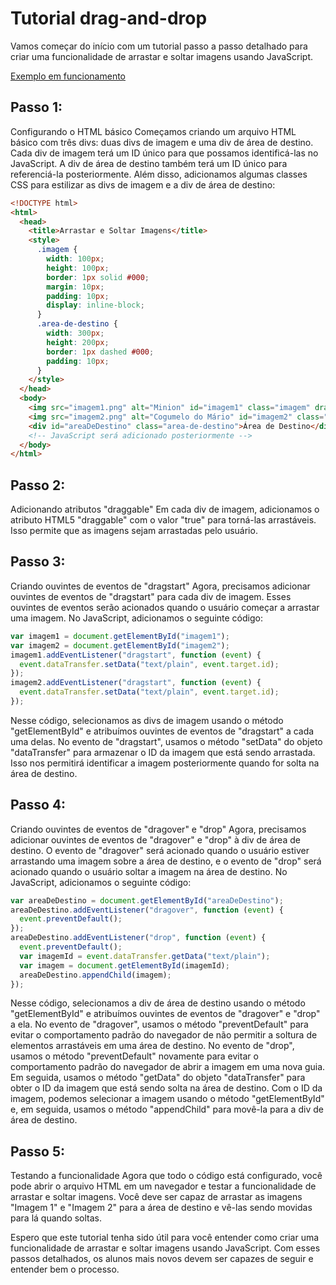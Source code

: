 
# Tutorial drag-and-drop
Vamos começar do início com um tutorial passo a passo detalhado para criar uma funcionalidade de arrastar e soltar imagens usando JavaScript.

[Exemplo em funcionamento](https://jorgemadson.github.io/drag-and-drop/)

## Passo 1:
Configurando o HTML básico Começamos criando um arquivo HTML básico com três divs: duas divs de imagem e uma div de área de destino. Cada div de imagem terá um ID único para que possamos identificá-las no JavaScript. A div de área de destino também terá um ID único para referenciá-la posteriormente. Além disso, adicionamos algumas classes CSS para estilizar as divs de imagem e a div de área de destino:

```html
<!DOCTYPE html>
<html>
  <head>
    <title>Arrastar e Soltar Imagens</title>
    <style>
      .imagem {
        width: 100px;
        height: 100px;
        border: 1px solid #000;
        margin: 10px;
        padding: 10px;
        display: inline-block;
      }
      .area-de-destino {
        width: 300px;
        height: 200px;
        border: 1px dashed #000;
        padding: 10px;
      }
    </style>
  </head>
  <body>
    <img src="imagem1.png" alt="Minion" id="imagem1" class="imagem" draggable="true" />
    <img src="imagem2.png" alt="Cogumelo do Mário" id="imagem2" class="imagem" draggable="true" />
    <div id="areaDeDestino" class="area-de-destino">Área de Destino</div>
    <!-- JavaScript será adicionado posteriormente -->
  </body>
</html>
```

## Passo 2:
Adicionando atributos "draggable" Em cada div de imagem, adicionamos o atributo HTML5 "draggable" com o valor "true" para torná-las arrastáveis. Isso permite que as imagens sejam arrastadas pelo usuário.

## Passo 3:
Criando ouvintes de eventos de "dragstart" Agora, precisamos adicionar ouvintes de eventos de "dragstart" para cada div de imagem. Esses ouvintes de eventos serão acionados quando o usuário começar a arrastar uma imagem. No JavaScript, adicionamos o seguinte código:


```javascript
var imagem1 = document.getElementById("imagem1");
var imagem2 = document.getElementById("imagem2");
imagem1.addEventListener("dragstart", function (event) {
  event.dataTransfer.setData("text/plain", event.target.id);
});
imagem2.addEventListener("dragstart", function (event) {
  event.dataTransfer.setData("text/plain", event.target.id);
});
```

Nesse código, selecionamos as divs de imagem usando o método "getElementById" e atribuímos ouvintes de eventos de "dragstart" a cada uma delas. No evento de "dragstart", usamos o método "setData" do objeto "dataTransfer" para armazenar o ID da imagem que está sendo arrastada. Isso nos permitirá identificar a imagem posteriormente quando for solta na área de destino.

## Passo 4:
Criando ouvintes de eventos de "dragover" e "drop" Agora, precisamos adicionar ouvintes de eventos de "dragover" e "drop" à div de área de destino. O evento de "dragover" será acionado quando o usuário estiver arrastando uma imagem sobre a área de destino, e o evento de "drop" será acionado quando o usuário soltar a imagem na área de destino. No JavaScript, adicionamos o seguinte código:

```javascript
var areaDeDestino = document.getElementById("areaDeDestino");
areaDeDestino.addEventListener("dragover", function (event) {
  event.preventDefault();
});
areaDeDestino.addEventListener("drop", function (event) {
  event.preventDefault();
  var imagemId = event.dataTransfer.getData("text/plain");
  var imagem = document.getElementById(imagemId);
  areaDeDestino.appendChild(imagem);
});

```

Nesse código, selecionamos a div de área de destino usando o método "getElementById" e atribuímos ouvintes de eventos de "dragover" e "drop" a ela. No evento de "dragover", usamos o método "preventDefault" para evitar o comportamento padrão do navegador de não permitir a soltura de elementos arrastáveis em uma área de destino. No evento de "drop", usamos o método "preventDefault" novamente para evitar o comportamento padrão do navegador de abrir a imagem em uma nova guia. Em seguida, usamos o método "getData" do objeto "dataTransfer" para obter o ID da imagem que está sendo solta na área de destino. Com o ID da imagem, podemos selecionar a imagem usando o método "getElementById" e, em seguida, usamos o método "appendChild" para movê-la para a div de área de destino.

## Passo 5:
Testando a funcionalidade Agora que todo o código está configurado, você pode abrir o arquivo HTML em um navegador e testar a funcionalidade de arrastar e soltar imagens. Você deve ser capaz de arrastar as imagens "Imagem 1" e "Imagem 2" para a área de destino e vê-las sendo movidas para lá quando soltas.

Espero que este tutorial tenha sido útil para você entender como criar uma funcionalidade de arrastar e soltar imagens usando JavaScript. Com esses passos detalhados, os alunos mais novos devem ser capazes de seguir e entender bem o processo.
